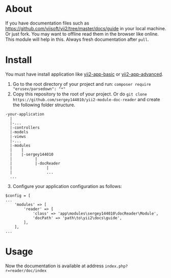 # About
If you have documentation files such as
https://github.com/yiisoft/yii2/tree/master/docs/guide in your local machine. Or just fork.
You may want to offline read them in the browser like online. 
This module will help in this.
Always fresh documentation after `pull`.

# Install
You must have install application like [yii2-app-basic](https://github.com/yiisoft/yii2-app-basic) or
[yii2-app-advanced](https://github.com/yiisoft/yii2-app-advanced).

1. Go to the root directory of your project and run:
`composer require "erusev/parsedown": "*"`
2. Copy this repository to the root of your project.
Or do `git clone https://github.com/sergey144010/yii2-module-doc-reader` and create the following folder structure.
```
-your-application
  |
  |-...
  |-controllers
  |-models
  |-views
  |-...
  |-modules
  |    |
  |    |-sergey144010
  |          |
  |          |-docReader
  |               |
  |               ...
  ...
```
3. Configure your application configuration as follows:
```
$config = [
...
    'modules' => [
        'reader' => [
            'class' => 'app\modules\sergey144010\docReader\Module',
            'docPath' => 'path\to\yii2\docs\guide',
        ],
    ],
...
```
# Usage
Now the documentation is available at address `index.php?r=reader/doc/index`
